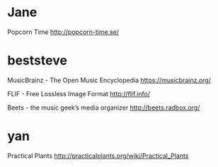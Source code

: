 # Jane

Popcorn Time
<http://popcorn-time.se/>  

# beststeve

MusicBrainz - The Open Music Encyclopedia
<https://musicbrainz.org/>  

FLIF - Free Lossless Image Format
<http://flif.info/>  

Beets - the music geek’s media organizer
<http://beets.radbox.org/>  

# yan

Practical Plants
<http://practicalplants.org/wiki/Practical_Plants>  